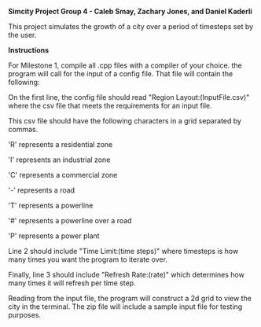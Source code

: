 **Simcity Project Group 4 - Caleb Smay, Zachary Jones, and Daniel Kaderli**

This project simulates the growth of a city over a period of timesteps set by the user.

__Instructions__

For Milestone 1, compile all .cpp files with a compiler of your choice. the program will call for the input of a config file. That file will contain the following:

On the first line, the config file should read "Region Layout:(InputFile.csv)" where the csv file that meets the requirements for an input file.

This csv file should have the following characters in a grid separated by commas.

'R' represents a residential zone

'I' represents an industrial zone

'C' represents a commercial zone

'-' represents a road

'T' represents a powerline

'#' represents a powerline over a road

'P' represents a power plant

Line 2 should include "Time Limit:(time steps)" where timesteps is how many times you want the program to iterate over.

Finally, line 3 should include "Refresh Rate:(rate)" which determines how many times it will refresh per time step.

Reading from the input file, the program will construct a 2d grid to view the city in the terminal. The zip file will include a sample input file for testing purposes.
